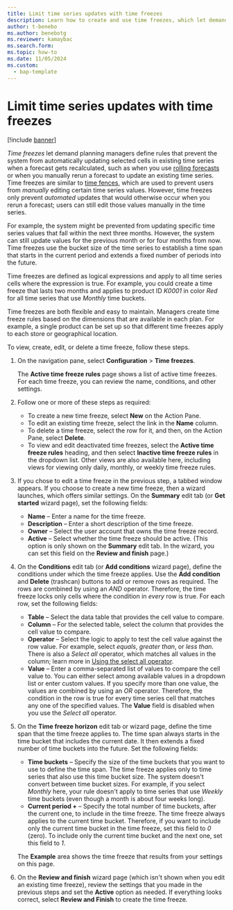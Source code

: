 ```yaml
---
title: Limit time series updates with time freezes
description: Learn how to create and use time freezes, which let demand planning managers define rules that prevent the system from automatically updating time series values that are associated with a specified time span.
author: t-benebo
ms.author: benebotg
ms.reviewer: kamaybac
ms.search.form: 
ms.topic: how-to
ms.date: 11/05/2024
ms.custom: 
  - bap-template
---
```


# Limit time series updates with time freezes

[!include [banner](../includes/banner.md)]

<!-- KFM: This is a copy of the time fence article with freeze pasted in everywhere. Careful review needed. -->

*Time freezes* let demand planning managers define rules that prevent the system from automatically updating selected cells in existing time series when a forecast gets recalculated, such as when you use [rolling forecasts](rolling-forecasts.md) or when you manually rerun a forecast to update an existing time series. Time freezes are similar to [time fences](time-fences.md), which are used to prevent users from *manually* editing certain time series values. However, time freezes only prevent *automated* updates that would otherwise occur when you rerun a forecast; users can still edit those values manually in the time series.

For example, the system might be prevented from updating specific time series values that fall within the next three months. However, the system can still update values for the previous month or for four months from now. Time freezes use the bucket size of the time series to establish a time span that starts in the current period and extends a fixed number of periods into the future.

Time freezes are defined as logical expressions and apply to all time series cells where the expression is true. For example, you could create a time freeze that lasts two months and applies to product ID *K0001* in color *Red* for all time series that use *Monthly* time buckets.

Time freezes are both flexible and easy to maintain. Managers create time freeze rules based on the dimensions that are available in each plan. For example, a single product can be set up so that different time freezes apply to each store or geographical location.

To view, create, edit, or delete a time freeze, follow these steps.

1. On the navigation pane, select **Configuration** \> **Time freezes**.

    The **Active time freeze rules** page shows a list of active time freezes. For each time freeze, you can review the name, conditions, and other settings.

1. Follow one or more of these steps as required:

    - To create a new time freeze, select **New** on the Action Pane.
    - To edit an existing time freeze, select the link in the **Name** column.
    - To delete a time freeze, select the row for it, and then, on the Action Pane, select **Delete**.
    - To view and edit deactivated time freezes, select the **Active time freeze rules** heading, and then select **Inactive time freeze rules** in the dropdown list. Other views are also available here, including views for viewing only daily, monthly, or weekly time freeze rules. <!-- KFM: No longer true? On my Aurora build, these do nothing and inactive time fences are shown in the Active time fence rules view. Remove this? -->

1. If you chose to edit a time freeze in the previous step, a tabbed window appears. If you choose to create a new time freeze, then a wizard launches, which offers similar settings. On the **Summary** edit tab (or **Get started** wizard page), set the following fields:

    - **Name** – Enter a name for the time freeze.
    - **Description** – Enter a short description of the time freeze.
    - **Owner** – Select the user account that owns the time freeze record.
    - **Active** – Select whether the time freeze should be active. (This option is only shown on the **Summary** edit tab. In the wizard, you can set this field on the **Review and finish** page.)

1. On the **Conditions** edit tab (or **Add conditions** wizard page), define the conditions under which the time freeze applies. Use the **Add condition** and **Delete** (trashcan) buttons to add or remove rows as required. The rows are combined by using an *AND* operator. Therefore, the time freeze locks only cells where the condition in *every* row is true. For each row, set the following fields:

    - **Table** – Select the data table that provides the cell value to compare.
    - **Column** – For the selected table, select the column that provides the cell value to compare.
    - **Operator** – Select the logic to apply to test the cell value against the row value. For example, select *equals*, *greater than*, or *less than*. There is also a *Select all* operator, which matches all values in the column; learn more in [Using the select all operator](time-fences.md#select-all).
    - **Value** – Enter a comma-separated list of values to compare the cell value to. You can either select among available values in a dropdown list or enter custom values. If you specify more than one value, the values are combined by using an *OR* operator. Therefore, the condition in the row is true for every time series cell that matches any one of the specified values. The **Value** field is disabled when you use the *Select all* operator.

1. On the **Time freeze horizon** edit tab or wizard page, define the time span that the time freeze applies to. The time span always starts in the time bucket that includes the current date. It then extends a fixed number of time buckets into the future. Set the following fields:

    - **Time buckets** – Specify the size of the time buckets that you want to use to define the time span. The time freeze applies only to time series that also use this time bucket size. The system doesn't convert between time bucket sizes. For example, if you select *Monthly* here, your rule doesn't apply to time series that use *Weekly* time buckets (even though a month is about four weeks long).
    - **Current period +** – Specify the total number of time buckets, after the current one, to include in the time freeze. The time freeze always applies to the current time bucket. Therefore, if you want to include only the current time bucket in the time freeze, set this field to *0* (zero). To include only the current time bucket and the next one, set this field to *1*.

    The **Example** area shows the time freeze that results from your settings on this page.

1. On the **Review and finish** wizard page (which isn't shown when you edit an existing time freeze), review the settings that you made in the previous steps and set the **Active** option as needed. If everything looks correct, select **Review and Finish** to create the time freeze.

<!-- KFM: We have a Time freeze rules setting for *Forecast* steps and for *Forecast with signals* steps. We should describe that here. But what effects do these settings have? Are these settings required in order for a time freeze rule to have any effect?-->